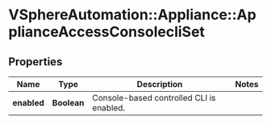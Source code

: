 # VSphereAutomation::Appliance::ApplianceAccessConsolecliSet

## Properties
Name | Type | Description | Notes
------------ | ------------- | ------------- | -------------
**enabled** | **Boolean** | Console-based controlled CLI is enabled. | 


